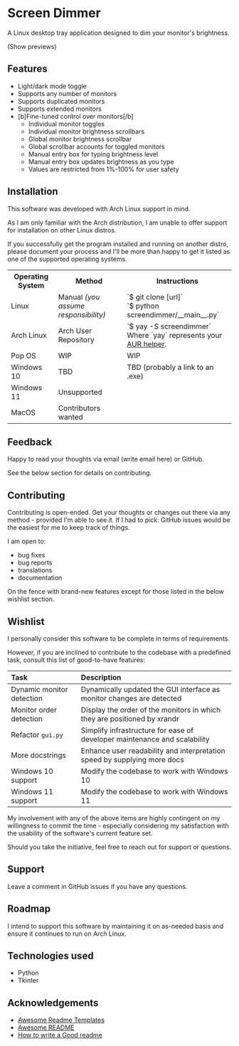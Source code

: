 # Screen Dimmer

A Linux desktop tray application designed to dim your monitor's brightness.

(Show previews)

## Features

- Light/dark mode toggle
- Supports any number of monitors
- Supports duplicated monitors
- Supports extended monitors
- [b]Fine-tuned control over monitors[/b]
    - Individual monitor toggles
    - Individual monitor brightness scrollbars
    - Global monitor brightness scrollbar
    - Global scrollbar accounts for toggled monitors
    - Manual entry box for typing brightness level
    - Manual entry box updates brightness as you type
    - Values are restricted from 1%-100% for user safety

## Installation

This software was developed with Arch Linux support in mind.

As I am only familiar with the Arch distribution, I am unable to offer support for installation on other Linux distros.

If you successfully get the program installed and running on another distro, please document your process and I'll be more than happy to get it listed as one of the supported operating systems.

<!-- TODO: add images next to each -->
<table style="width:100%">
  <tr>
    <th>Operating System</th>
    <th>Method</th>
    <th>Instructions</th>
  </tr>
  <tr>
    <td>Linux</td>
    <td>Manual <i>(you assume responsibility)</i></td>
    <td>`$ git clone [url]`<br>`$ python screendimmer/__main__.py`</td>
  </tr>
  <tr>
    <td>Arch Linux</td>
    <td>Arch User Repository</td>
    <td>`$ yay -S screendimmer`<br>Where `yay` represents your <a href='https://wiki.archlinux.org/title/AUR_helpers'>AUR helper</a>.</td>
  </tr>
  <tr>
    <td>Pop OS</td>
    <td>WIP</td>
    <td>WIP</td>
  </tr>
  <tr>
    <td>Windows 10</td>
    <td>TBD</td>
    <td>TBD (probably a link to an .exe)</td>
  </tr>
  <tr>
    <td>Windows 11</td>
    <td>Unsupported</td>
    <td></td>
  </tr>
  <tr>
    <td>MacOS</td>
    <td>Contributors wanted</td>
    <td></td>
  </tr>
</table>

## Feedback

Happy to read your thoughts via email (write email here) or GitHub.

See the below section for details on contributing.

## Contributing

Contributing is open-ended. Get your thoughts or changes out there via any method - provided I'm able to see it. If I had to pick: GitHub issues would be the easiest for me to keep track of things.

I am open to:
- bug fixes
- bug reports
- translations
- documentation

On the fence with brand-new features except for those listed in the below wishlist section.

## Wishlist

I personally consider this software to be complete in terms of requirements.

However, if you are inclined to contribute to the codebase with a predefined task, consult this list of good-to-have features:

| Task      | Description                       |
| :-------- | :-------------------------------- |
| Dynamic monitor detection | Dynamically updated the GUI interface as monitor changes are detected |
| Monitor order detection | Display the order of the monitors in which they are positioned by xrandr |
| Refactor `gui.py` | Simplify infrastructure for ease of developer maintenance and scalability |
| More docstrings | Enhance user readability and interpretation speed by supplying more docs |
| Windows 10 support | Modify the codebase to work with Windows 10 |
| Windows 11 support | Modify the codebase to work with Windows 11 |

My involvement with any of the above items are highly contingent on my willingness to commit the time - especially considering my satisfaction with the usability of the software's current feature set.

Should you take the initiative, feel free to reach out for support or questions.

## Support

Leave a comment in GitHub issues if you have any questions.

## Roadmap

I intend to support this software by maintaining it on as-needed basis and ensure it continues to run on Arch Linux.

## Technologies used

- Python
- Tkinter


## Acknowledgements

 - [Awesome Readme Templates](https://awesomeopensource.com/project/elangosundar/awesome-README-templates)
 - [Awesome README](https://github.com/matiassingers/awesome-readme)
 - [How to write a Good readme](https://bulldogjob.com/news/449-how-to-write-a-good-readme-for-your-github-project)
